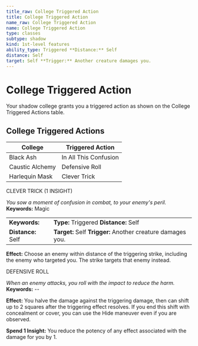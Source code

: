 ```yaml
---
title_raw: College Triggered Action
title: College Triggered Action
name_raw: College Triggered Action
name: College Triggered Action
type: classes
subtype: shadow
kind: 1st-level features
ability_type: Triggered **Distance:** Self
distance: Self
target: Self **Trigger:** Another creature damages you.
---
```


# College Triggered Action

Your shadow college grants you a triggered action as shown on the College Triggered Actions table.

## College Triggered Actions

| College         | Triggered Action      |
| --------------- | --------------------- |
| Black Ash       | In All This Confusion |
| Caustic Alchemy | Defensive Roll        |
| Harlequin Mask  | Clever Trick          |

CLEVER TRICK (1 INSIGHT)

*You sow a moment of confusion in combat, to your enemy's peril.* **Keywords:** Magic

|                    |                                                             |
| :----------------- | :---------------------------------------------------------- |
| **Keywords:**      | **Type:** Triggered **Distance:** Self                      |
| **Distance:** Self | **Target:** Self **Trigger:** Another creature damages you. |

**Effect:** Choose an enemy within distance of the triggering strike, including the enemy who targeted you. The strike targets that enemy instead.

DEFENSIVE ROLL

*When an enemy attacks, you roll with the impact to reduce the harm.* **Keywords:** --

**Effect:** You halve the damage against the triggering damage, then can shift up to 2 squares after the triggering effect resolves. If you end this shift with concealment or cover, you can use the Hide maneuver even if you are observed.

**Spend 1 Insight:** You reduce the potency of any effect associated with the damage for you by 1.
